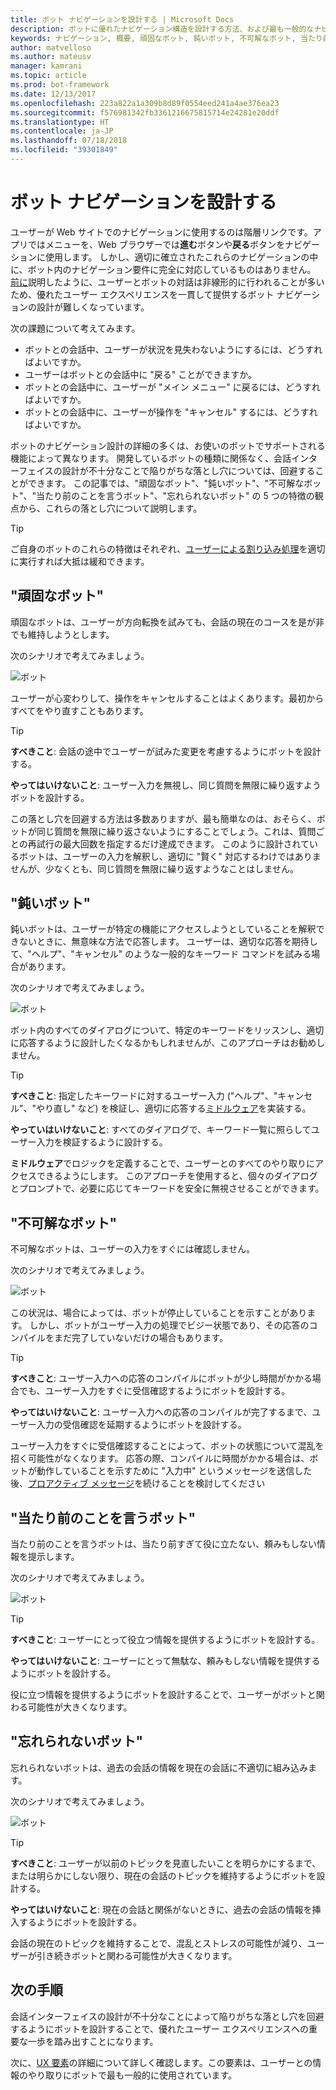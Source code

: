 ```yaml
---
title: ボット ナビゲーションを設計する | Microsoft Docs
description: ボットに優れたナビゲーション構造を設計する方法、および最も一般的なナビゲーション設計エラーを回避する方法について説明します。
keywords: ナビゲーション, 概要, 頑固なボット, 鈍いボット, 不可解なボット, 当たり前のことを言うボット, 忘れられないボット
author: matvelloso
ms.author: mateusv
manager: kamrani
ms.topic: article
ms.prod: bot-framework
ms.date: 12/13/2017
ms.openlocfilehash: 223a822a1a309b8d89f0554eed241a4ae376ea23
ms.sourcegitcommit: f576981342fb3361216675815714e24281e20ddf
ms.translationtype: HT
ms.contentlocale: ja-JP
ms.lasthandoff: 07/18/2018
ms.locfileid: "39301849"
---
```

# <a name="design-bot-navigation"></a>ボット ナビゲーションを設計する

ユーザーが Web サイトでのナビゲーションに使用するのは階層リンクです。アプリではメニューを、Web ブラウザーでは**進む**ボタンや**戻る**ボタンをナビゲーションに使用します。 しかし、適切に確立されたこれらのナビゲーションの中に、ボット内のナビゲーション要件に完全に対応しているものはありません。 [前に](~/bot-service-design-conversation-flow.md#handle-interruptions)説明したように、ユーザーとボットの対話は非線形的に行われることが多いため、優れたユーザー エクスペリエンスを一貫して提供するボット ナビゲーションの設計が難しくなっています。 

次の課題について考えてみます。

- ボットとの会話中、ユーザーが状況を見失わないようにするには、どうすればよいですか。 
- ユーザーはボットとの会話中に "戻る" ことができますか。 
- ボットとの会話中に、ユーザーが "メイン メニュー" に戻るには、どうすればよいですか。 
- ボットとの会話中に、ユーザーが操作を "キャンセル" するには、どうすればよいですか。 

ボットのナビゲーション設計の詳細の多くは、お使いのボットでサポートされる機能によって異なります。 開発しているボットの種類に関係なく、会話インターフェイスの設計が不十分なことで陥りがちな落とし穴については、回避することができます。 この記事では、"頑固なボット"、"鈍いボット"、"不可解なボット"、"当たり前のことを言うボット"、"忘れられないボット" の 5 つの特徴の観点から、これらの落とし穴について説明します。 

> [!TIP]
> ご自身のボットのこれらの特徴はそれぞれ、[ユーザーによる割り込み処理](v4sdk/bot-builder-howto-handle-user-interrupt.md)を適切に実行すれば大抵は緩和できます。

## <a name="the-stubborn-bot"></a>"頑固なボット"

頑固なボットは、ユーザーが方向転換を試みても、会話の現在のコースを是が非でも維持しようとします。 

次のシナリオで考えてみましょう。 

![ボット](~/media/bot-service-design-navigation/stubborn-bot-new.png)

ユーザーが心変わりして、操作をキャンセルすることはよくあります。最初からすべてをやり直すこともあります。 

> [!TIP]
> <b>すべきこと</b>: 会話の途中でユーザーが試みた変更を考慮するようにボットを設計する。 
>
> <b>やってはいけないこと</b>: ユーザー入力を無視し、同じ質問を無限に繰り返すようボットを設計する。 

この落とし穴を回避する方法は多数ありますが、最も簡単なのは、おそらく、ボットが同じ質問を無限に繰り返さないようにすることでしょう。これは、質問ごとの再試行の最大回数を指定するだけ達成できます。 このように設計されているボットは、ユーザーの入力を解釈し、適切に "賢く" 対応するわけではありませんが、少なくとも、同じ質問を無限に繰り返すようなことはしません。 

## <a name="the-clueless-bot"></a>"鈍いボット"

鈍いボットは、ユーザーが特定の機能にアクセスしようとしていることを解釈できないときに、無意味な方法で応答します。 ユーザーは、適切な応答を期待して、"ヘルプ"、"キャンセル" のような一般的なキーワード コマンドを試みる場合があります。

次のシナリオで考えてみましょう。 

![ボット](~/media/bot-service-design-navigation/clueless-bot.png)

ボット内のすべてのダイアログについて、特定のキーワードをリッスンし、適切に応答するように設計したくなるかもしれませんが、このアプローチはお勧めしません。 

> [!TIP]
> <b>すべきこと</b>: 指定したキーワードに対するユーザー入力 ("ヘルプ"、"キャンセル"、"やり直し" など) を検証し、適切に応答する[ミドルウェア](v4sdk/bot-builder-create-middleware.md)を実装する。 
> 
> <b>やっていはいけないこと</b>: すべてのダイアログで、キーワード一覧に照らしてユーザー入力を検証するように設計する。 

**ミドルウェア**でロジックを定義することで、ユーザーとのすべてのやり取りにアクセスできるようにします。 このアプローチを使用すると、個々のダイアログとプロンプトで、必要に応じてキーワードを安全に無視させることができます。

## <a name="the-mysterious-bot"></a>"不可解なボット"

不可解なボットは、ユーザーの入力をすぐには確認しません。 

次のシナリオで考えてみましょう。 

![ボット](~/media/bot-service-design-navigation/mysterious-bot.png)

この状況は、場合によっては、ボットが停止していることを示すことがあります。 しかし、ボットがユーザー入力の処理でビジー状態であり、その応答のコンパイルをまだ完了していないだけの場合もあります。 

> [!TIP]
> <b>すべきこと</b>: ユーザー入力への応答のコンパイルにボットが少し時間がかかる場合でも、ユーザー入力をすぐに受信確認するようにボットを設計する。 
> 
> <b>やってはいけないこと</b>: ユーザー入力への応答のコンパイルが完了するまで、ユーザー入力の受信確認を延期するようにボットを設計する。

ユーザー入力をすぐに受信確認することによって、ボットの状態について混乱を招く可能性がなくなります。 応答の際、コンパイルに時間がかかる場合は、ボットが動作していることを示すために "入力中" というメッセージを送信した後、[プロアクティブ メッセージ](v4sdk/bot-builder-howto-proactive-message.md)を続けることを検討してください

## <a name="the-captain-obvious-bot"></a>"当たり前のことを言うボット"

当たり前のことを言うボットは、当たり前すぎて役に立たない、頼みもしない情報を提示します。 

次のシナリオで考えてみましょう。

![ボット](~/media/bot-service-design-navigation/captainobvious-bot.png)

> [!TIP]
> <b>すべきこと</b>: ユーザーにとって役立つ情報を提供するようにボットを設計する。 
> 
> <b>やってはいけないこと</b>: ユーザーにとって無駄な、頼みもしない情報を提供するようにボットを設計する。

役に立つ情報を提供するようにボットを設計することで、ユーザーがボットと関わる可能性が大きくなります。

## <a name="the-bot-that-cant-forget"></a>"忘れられないボット"

忘れられないボットは、過去の会話の情報を現在の会話に不適切に組み込みます。 

次のシナリオで考えてみましょう。

![ボット](~/media/bot-service-design-navigation/rememberall-bot.png)

> [!TIP]
> <b>すべきこと</b>: ユーザーが以前のトピックを見直したいことを明らかにするまで、または明らかにしない限り、現在の会話のトピックを維持するようにボットを設計する。 
> 
> <b>やってはいけないこと</b>: 現在の会話と関係がないときに、過去の会話の情報を挿入するようにボットを設計する。

会話の現在のトピックを維持することで、混乱とストレスの可能性が減り、ユーザーが引き続きボットと関わる可能性が大きくなります。

## <a name="next-steps"></a>次の手順

会話インターフェイスの設計が不十分なことによって陥りがちな落とし穴を回避するようにボットを設計することで、優れたユーザー エクスペリエンスへの重要な一歩を踏み出すことになります。 

次に、[UX 要素](~/bot-service-design-user-experience.md)の詳細について詳しく確認します。この要素は、ユーザーとの情報のやり取りにボットで最も一般的に使用されています。 
